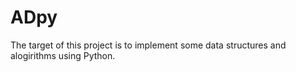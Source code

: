 # ADpy

The target of this project is to implement some data structures and alogirithms using Python.
